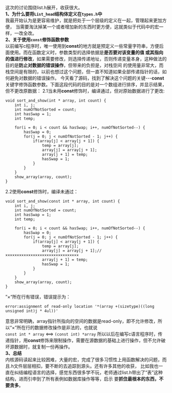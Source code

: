 这次的讨论围绕list.h展开，收获很大。<br />
**1、为什么要将`List_head`结构体定义在`types.h`中**  <br />
  我最开始认为是更容易维护，就是把处于一个层级的定义在一起，管理起来更加方便，
当需要淘汰掉某一个或者增加新的东西时更方便，这就类似于代码中的宏一样，一改全改。  <br />
**2、关于使用`const`修饰函数参数**    <br />
  以前编写c程序时，唯一使用到**const**的地方就是预定义一些常量字符串，方便后面使用。而在函数定义时，参数类型的选择依据是**是否要对该变量的值
或其指向的值进行修改**，如果需要修改，则选择传递地址，否则传递变量本身，这种做法的目的是**防止对数据的错误操作**，但带来的负担是，对栈空间
的使用量非常大，而栈空间是有限的，以前也想过这个问题，但一直不知道如果全部传递指针的话，如何避免对数据的错误操作。
今天看了源码，找到了解决这个问题的关键---**const**关键字修饰函数参数。下面这段代码的目的是对一个数组进行排序，并显示结果，但不更改原数据：
2.1当未用**const**修饰时，编译通过，但对原始数据进行了更改:

```
void sort_and_show(int * array, int count) {
    int i, j;
    int numOfNotSorted = count;
    int hasSwap = 1;
    int temp;
    
    for(i = 0; i < count && hasSwap; i++, numOfNotSorted--) {
        hasSwap = 0;
        for(j = 0; j < numOfNotSorted - 1; j++) {
            if(array[j] < array[j + 1]) {
                temp = array[j];
                array[j] = array[j + 1];
                array[j + 1] = temp;
                hasSwap = 1;
            }
        }
    }
    show_array(array, count);
}
```
2.2使用**const**修饰时，编译未通过：
```
void sort_and_show(const int * array, int count) {
    int i, j;
    int numOfNotSorted = count;
    int hasSwap = 1;
    int temp;

    for(i = 0; i < count && hasSwap; i++, numOfNotSorted--) {
        hasSwap = 0;
        for(j = 0; j < numOfNotSorted - 1; j++) {
            if(array[j] < array[j + 1]) {
                temp = array[j];
                array[j] = array[j + 1];//××××××××××××××××××××××××××××××××
                array[j + 1] = temp;
                hasSwap = 1;
            }
        }
    }
    show_array(array, count);
}
```
”×“所在行有错误，错误提示为：
```
error:assignment of read-only location '*(array +(sizetype)((long unsigned int)j * 4ul))'
```
意思非常明确，array指针所指向的空间的数据是read-only，即不允许修改，所以“×”所在行的数据修改操作是非法的，也就说<br />
  `const int * array`  <==> `(const int) *array`
所以以后在编写c语言程序时，传递指针，用**const**修饰来限制操作，需要在源数据的基础上进行操作，但不允许破坏源数据时，就复制一份再操作。
<br />
**3、总结** <br />
  内核源码读起来比较困难，大量的宏，完成了很多习惯性上用函数解决的问题，而且.h文件层层相扣，要不断的去追踪到源头。还有许多其他的收获，
  比如我也一直在纠结编程语言的选择，感觉东西很多学不玩，老师通过list.h带出了“表”这种结构，进而引申到了所有表例如数据库操作等等，启示
  要**抓住最根本的东西，不要贪多**。
